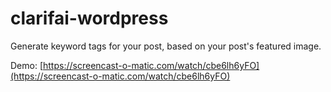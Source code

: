 # clarifai-wordpress

Generate keyword tags for your post, based on your post's featured image.

Demo: [https://screencast-o-matic.com/watch/cbe6lh6yFO](https://screencast-o-matic.com/watch/cbe6lh6yFO)